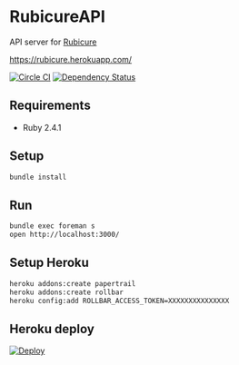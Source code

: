 # RubicureAPI
API server for [Rubicure](https://github.com/sue445/rubicure)

https://rubicure.herokuapp.com/

[![Circle CI](https://circleci.com/gh/sue445/rubicure_api.svg?style=svg)](https://circleci.com/gh/sue445/rubicure_api)
[![Dependency Status](https://gemnasium.com/sue445/rubicure_api.svg)](https://gemnasium.com/sue445/rubicure_api)

## Requirements
* Ruby 2.4.1

## Setup
```sh
bundle install
```

## Run
```sh
bundle exec foreman s
open http://localhost:3000/
```

## Setup Heroku
```sh
heroku addons:create papertrail
heroku addons:create rollbar
heroku config:add ROLLBAR_ACCESS_TOKEN=XXXXXXXXXXXXXXX
```

## Heroku deploy
[![Deploy](https://www.herokucdn.com/deploy/button.png)](https://heroku.com/deploy)

